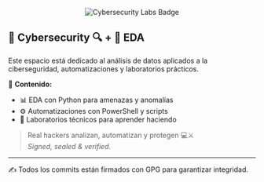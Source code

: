 
<!-- 🔐 CYBERSECURITY LABS README 💣 -->

<p align="center">
  <img src="https://img.shields.io/badge/CYBERSECURITY-LABS%20%26%20AUTOMATIONS-%2300ff9f?style=for-the-badge&logo=hackthebox&logoColor=black" alt="Cybersecurity Labs Badge">
</p>

## 🧠 Cybersecurity 🔍 + 🐍 EDA

Este espacio está dedicado al análisis de datos aplicados a la ciberseguridad, automatizaciones y laboratorios prácticos.

📂 **Contenido:**
- 📊 EDA con Python para amenazas y anomalías
- ⚙️ Automatizaciones con PowerShell y scripts
- 🧪 Laboratorios técnicos para aprender haciendo

> Real hackers analizan, automatizan y protegen 💻⚔️  
> _Signed, sealed & verified._

---

✍️ Todos los commits están firmados con GPG para garantizar integridad.






